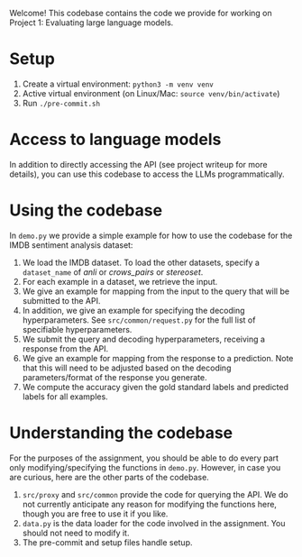 Welcome!  This codebase contains the code we provide for working on Project 1: Evaluating large language models.

# Setup

1. Create a virtual environment: `python3 -m venv venv`
2. Active virtual environment (on Linux/Mac: `source venv/bin/activate`)
3. Run `./pre-commit.sh`

# Access to language models

In addition to directly accessing the API (see project writeup for more details), you can use this codebase to access the LLMs programmatically. 

# Using the codebase
In `demo.py` we provide a simple example for how to use the codebase for the IMDB sentiment analysis dataset:
1. We load the IMDB dataset. 
To load the other datasets, specify a `dataset_name` of _anli_ or _crows_pairs_ or _stereoset_.
2. For each example in a dataset, we retrieve the input.
3. We give an example for mapping from the input to the query that will be submitted to the API.
4. In addition, we give an example for specifying the decoding hyperparameters. 
See `src/common/request.py` for the full list of specifiable hyperparameters.
5. We submit the query and decoding hyperparameters, receiving a response from the API.
6. We give an example for mapping from the response to a prediction. Note that this will need to be adjusted based on the decoding parameters/format of the response you generate.
7. We compute the accuracy given the gold standard labels and predicted labels for all examples.

# Understanding the codebase

For the purposes of the assignment, you should be able to do every part only modifying/specifying the functions in `demo.py`. 
However, in case you are curious, here are the other parts of the codebase.
1. `src/proxy` and `src/common` provide the code for querying the API. We do not currently anticipate any reason for modifying the functions here, though you are free to use it if you like.
2. `data.py` is the data loader for the code involved in the assignment. You should not need to modify it. 
3. The pre-commit and setup files handle setup.